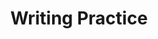 ---
title: Writing Practice

source:
- title: Common Core Basics
  subject: Social Studies
  chapter: 2
  toc_type: Lesson Review
  toc_number: 2.1
  pages: 74 - 77
  
questions:
  - number: 1
    text: >
      The English Bill of Rights, Mayflower Compact. Declaration of Independence, and Articles of Confederation all had some ideas in common. Write a paragraph summarizing some of the main points these documents had in common. In the conclusion of your paragraph, describe how these documents became part of the government of the new nation.
    choice:
      - option: blank
    answer:
      - text: >
          Review the documents to find ideas that became part of the government of the new nation.
          <br /><br />
          Sample Response
          <br /><br />
          The English Bill of Rights, Mayflower Compact, and Articles of Confederation all described duties, rights, and responsibilities. They tried to ensure that rulers and citizens followed fair rules. The Declaration of Independence described the contract that should exist between the government and its citizens. All these documents helped create societies in which people could be free.

layout: cc_review
---